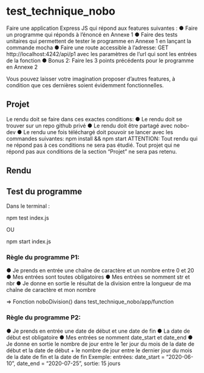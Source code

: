 # test_technique_nobo

Faire une application Express JS qui répond aux features suivantes :
● Faire un programme qui réponds à l’énoncé en Annexe 1
● Faire des tests unitaires qui permettent de tester le programme en Annexe 1 en lançant la
commande mocha
● Faire une route accessible à l’adresse: GET http://localhost:4242/api/p1 avec les paramètres de l’url
qui sont les entrées de la fonction
● Bonus 2: Faire les 3 points précédents pour le programme en Annexe 2

Vous pouvez laisser votre imagination proposer d’autres features, à condition que ces dernières soient
évidemment fonctionnelles.


## Projet

Le rendu doit se faire dans ces exactes conditions:
● Le rendu doit se trouver sur un repo github privé
● Le rendu doit être partagé avec nobo-dev
● Le rendu une fois téléchargé doit pouvoir se lancer avec les commandes suivantes: npm install &&
npm start
ATTENTION: Tout rendu qui ne répond pas à ces conditions ne sera pas étudié. Tout projet qui ne répond
pas aux conditions de la section “Projet” ne sera pas retenu.


## Rendu

## Test du programme
Dans le terminal :

npm test index.js

OU

npm start index.js

### Règle du programme P1:
● Je prends en entrée une chaîne de caractère et un nombre entre 0 et 20
● Mes entrées sont toutes obligatoires
● Mes entrées se nomment str et nbr
● Je donne en sortie le résultat de la division entre la longueur de ma chaîne de caractère et mon
nombre

=> Fonction noboDivision() dans test_technique_nobo/app/function


### Règle du programme P2:
● Je prends en entrée une date de début et une date de fin
● La date de début est obligatoire
● Mes entrées se nomment date_start et date_end
● Je donne en sortie le nombre de jour entre le 1er jour du mois de la date de début et la date de
début + le nombre de jour entre le dernier jour du mois de la date de fin et la date de fin
Exemple: entrées: date_start = “2020-06-10”, date_end = “2020-07-25”, sortie: 15 jours